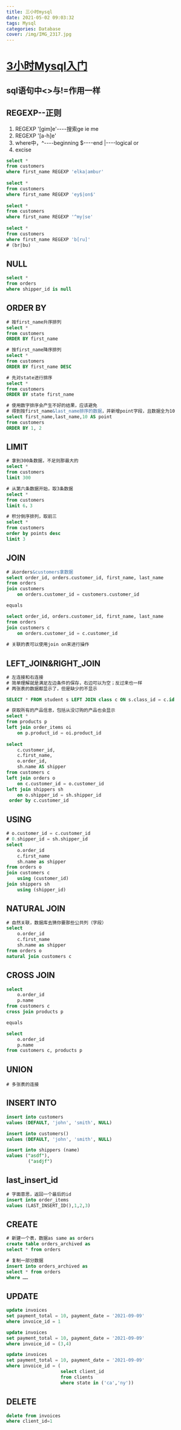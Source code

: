 ```yaml
---
title: 三小时mysql
date: 2021-05-02 09:03:32
tags: Mysql
categories: Database
cover: /img/IMG_2317.jpg
---
```



# [3小时Mysql入门](https://www.bilibili.com/video/BV1iJ411m7Fj)
## sql语句中<>与!=作用一样
## REGEXP--正则
1. REGEXP '[gim]e'----搜索ge ie me
2. REGEXP '[a-h]e'
3. where中，^----beginning    $----end    |----logical or
4. excise

```sql
select *
from customers
where first_name REGEXP 'elka|ambur'
   
select *
from customers
where first_name REGEXP 'ey$|on$'
   
select *
from customers
where first_name REGEXP '^my|se'
   
select *
from customers
where first_name REGEXP 'b[ru]'
# (br|bu)
```
## NULL
```sql
select *  
from orders
where shipper_id is null
```
## ORDER BY
```sql
# 按first_name升序排列
select *  
from customers
ORDER BY first_name

# 按first_name降序排列
select *  
from customers
ORDER BY first_name DESC

# 先对state进行排序
select *  
from customers
ORDER BY state first_name

# 使用数字排序会产生不好的结果，应该避免
# 得到按first_name&last_name排序的数据，并新增point字段，且数据全为10
select first_name,last_name,10 AS point
from customers
ORDER BY 1, 2
```
## LIMIT
```sql
# 拿到300条数据，不足则那最大的
select *
from customers
limit 300

# 从第六条数据开始，取3条数据
select *
from customers
limit 6，3

# 积分倒序排列，取前三
select *
from customers
order by points desc
limit 3
```
## JOIN
```sql
# 从orders&customers拿数据
select order_id, orders.customer_id, first_name, last_name
from orders
join customers
	on orders.customer_id = customers.customer_id

equals

select order_id, orders.customer_id, first_name, last_name
from orders
join customers c
	on orders.customer_id = c.customer_id    
	
# 关联的表可以使用join on来进行操作
```
##  LEFT_JOIN&RIGHT_JOIN
```sql
# 左连接和右连接
# 简单理解就是满足左边条件的保存，右边可以为空；反过来也一样
# 两张表的数据都显示了，但是缺少的不显示

SELECT * FROM student s LEFT JOIN class c ON s.class_id = c.id

# 获取所有的产品信息，包括从没订购的产品也会显示
select *
from products p
left join order_items oi
	on p.product_id = oi.product_id
	
select 
	c.customer_id,
	c.first_name,
	o.order_id,
	sh.name AS shipper
from customers c
left join orders o
	on c.customer_id = o.customer_id
left join shippers sh
	on o.shipper_id = sh.shipper_id
 order by c.customer_id
```
## USING
```sql
# o.customer_id = c.customer_id
# 0.shipper_id = sh.shipper_id
select 
	o.order_id
	c.first_name
	sh.name as shipper
from orders o
join customers c
	using (customer_id)
join shippers sh
	using (shipper_id)
```
## NATURAL JOIN
```sql
# 自然关联，数据库去猜你要那些公共列（字段）
select 
	o.order_id
	c.first_name
	sh.name as shipper
from orders o
natural join customers c
```
## CROSS JOIN
```sql
select 
	o.order_id
	p.name
from customers c
cross join products p

equals

select 
	o.order_id
	p.name
from customers c, products p 
```
## UNION
```
# 多张表的连接
```
## INSERT INTO
```sql
insert into customers
values (DEFAULT, 'john', 'smith', NULL)

insert into customers()
values (DEFAULT, 'john', 'smith', NULL)

insert into shippers (name)
values ("asdf"),
		("asdjf")
```
## last_insert_id
```sql
# 字面意思，返回一个最后的id
insert into order_items
values (LAST_INSERT_ID(),1,2,3)
```
## CREATE
```sql
# 新建一个表，数据as same as orders
create table orders_archived as
select * from orders

# 复制一部分数据
insert into orders_archived as
select * from orders
where ……
```
## UPDATE
```sql
update invoices
set payment_total = 10, payment_date = '2021-09-09'
where invoice_id = 1

update invoices
set payment_total = 10, payment_date = '2021-09-09'
where invoice_id = (3,4)

update invoices
set payment_total = 10, payment_date = '2021-09-09'
where invoice_id = (
					select client_id
					from clients
					where state in ('ca','ny')) 
```
## DELETE
```sql
delete from invoices
where client_id=1
```